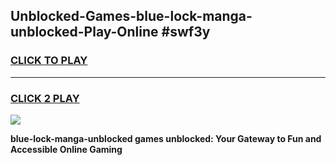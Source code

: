 
## Unblocked-Games-blue-lock-manga-unblocked-Play-Online #swf3y
<h3>
<a href="https://news.freeplayer.one?title=blue-lock-manga-unblocked&ref=3">CLICK TO PLAY</a></h3>
<hr>

<h3>
<a href="https://news.freeplayer.one?title=blue-lock-manga-unblocked&ref=3">CLICK 2 PLAY</a>
  
</h3>

<a href="https://news.freeplayer.one?title=blue-lock-manga-unblocked&ref=3"><img src="https://clearcache.store/games.png"></a>


**blue-lock-manga-unblocked games unblocked: Your Gateway to Fun and Accessible Online Gaming**
